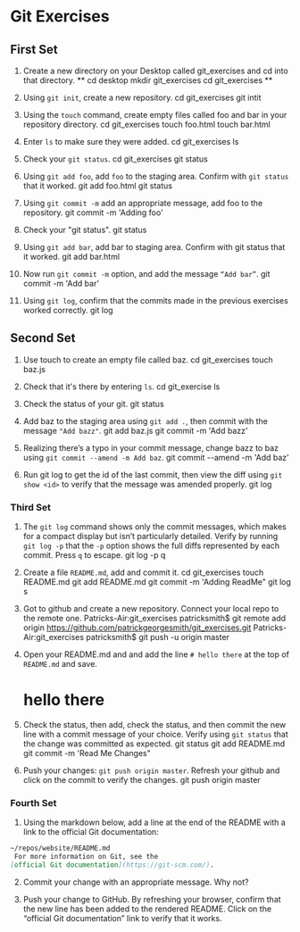 # Git Exercises

## First Set
1. Create a new directory on your Desktop called git_exercises and cd into that directory.
   	 **
    cd desktop
    mkdir git_exercises
    cd git_exercises
    **

   
2. Using `git init`, create a new repository.
   cd git_exercises
   git intit
3. Using the `touch` command, create empty files called foo and bar in your repository directory.
    cd git_exercises
    touch foo.html
    touch bar.html

4. Enter `ls` to make sure they were added.
    cd git_exercises
    ls

5. Check your `git status`.
    cd git_exercises
    git status

6. Using `git add foo`, add `foo` to the staging area. Confirm with `git status` that it worked.
    git add foo.html
    git status

7. Using `git commit -m` add an appropriate message, add foo to the repository.
   git commit -m 'Adding foo'

8. Check your "git status".
    git status

9. Using `git add bar`, add bar to staging area. Confirm with git status that it worked.
    git add bar.html

10. Now run `git commit -m` option, and add the message `“Add bar”`.
    git commit -m 'Add bar'

11. Using `git log`, confirm that the commits made in the previous exercises worked correctly.
    git log

## Second Set

1. Use touch to create an empty file called baz.
    cd git_exercises
    touch baz.js

2. Check that it's there by entering `ls`.
    cd git_exercise
    ls

3. Check the status of your git. 
    git status

4. Add baz to the staging area using `git add .`, then commit with the message `"Add bazz"`.
    git add baz.js
    git commit -m 'Add bazz'

5. Realizing there’s a typo in your commit message, change bazz to baz using `git commit --amend -m Add baz`.
    git commit --amend -m 'Add baz'


6. Run git log to get the id of the last commit, then view the diff using `git show <id>` to verify that the message was amended properly.
  git log 

### Third Set

1. The `git log` command shows only the commit messages, which makes for a compact display but isn’t particularly detailed. Verify by running `git log -p` that the `-p` option shows the full diffs represented by each commit. Press `q` to escape.
    git log -p
    q
2. Create a file `README.md`, add and commit it.
    cd git_exercises
    touch README.md
    git add README.md 
    git commit -m 'Adding ReadMe"
    git log
s
3. Got to github and create a new repository. Connect your local repo to the remote one.
    Patricks-Air:git_exercises patricksmith$ git remote add origin https://github.com/patrickgeorgesmith/git_exercises.git
    Patricks-Air:git_exercises patricksmith$ git push -u origin master


4. Open your README.md and and add the line `# hello there` at the top of `README.md` and save.
    # hello there
    
5. Check the status, then add, check the status, and then commit the new line with a commit message of your choice. Verify using `git status` that the change was committed as expected.
    git status
    git add README.md
    git commit -m 'Read Me Changes"


6. Push your changes: `git push origin master`. Refresh your github and click on the commit to verify the changes.
    git push origin master

### Fourth Set

1. Using the markdown below, add a line at the end of the README with a link to the official Git documentation:

```markdown
~/repos/website/README.md
 For more information on Git, see the
[official Git documentation](https://git-scm.com/).
```

2. Commit your change with an appropriate message. Why not?

3. Push your change to GitHub. By refreshing your browser, confirm that the new line has been added to the rendered README. Click on the “official Git documentation” link to verify that it works.
